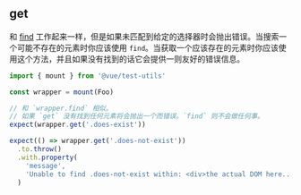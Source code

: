 ## get

和 [find](./find.md) 工作起来一样，但是如果未匹配到给定的选择器时会抛出错误。当搜索一个可能不存在的元素时你应该使用 `find`。当获取一个应该存在的元素时你应该使用这个方法，并且如果没有找到的话它会提供一则友好的错误信息。

```js
import { mount } from '@vue/test-utils'

const wrapper = mount(Foo)

// 和 `wrapper.find` 相似。
// 如果 `get` 没有找到任何元素将会抛出一个而错误。`find` 则不会做任何事。
expect(wrapper.get('.does-exist'))

expect(() => wrapper.get('.does-not-exist'))
  .to.throw()
  .with.property(
    'message',
    'Unable to find .does-not-exist within: <div>the actual DOM here...</div>'
  )
```
